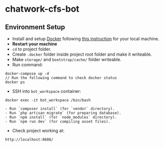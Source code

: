 # chatwork-cfs-bot
## Environment Setup

- Install and setup [Docker](https://www.docker.com/) following [this instruction](https://gist.github.com/wataridori/5eed8c76cd6120b609d30d21f0785d45) for your local machine.
- **Restart your machine**
- `cd` to project folder.
- Create `.docker` folder inside project root folder and make it writeable.
- Make `storage/` and `bootstrap/cache/` folder writeable.
- Run command:
```
docker-compose up -d
// Run the following command to check docker status
docker ps
```
- SSH into `bot_workspace` container:
```
docker exec -it bot_workspace /bin/bash
```
    - Run `composer install` (for `vendor` directory).
    - Run `php artisan migrate` (for preparing database).
    - Run `npm install` (for `node_modules` directory).
    - Run `npm run dev` (for compiling asset files).
- Check project working at:

```
http://localhost:8686/
```
